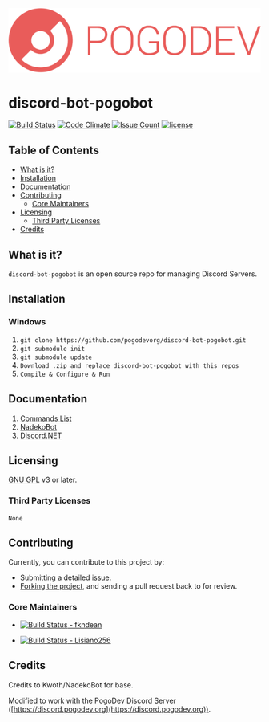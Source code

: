 [![POGODEV](https://github.com/pogodevorg/assets/blob/master/public/img/logo-github.png?raw=true)](https://pogodev.org)

# discord-bot-pogobot
[![Build Status](https://travis-ci.org/pogodevorg/discord-bot-pogobot.svg?branch=master)](https://travis-ci.org/pogodevorg/discord-bot-pogobot) [![Code Climate](https://codeclimate.com/github/pogodevorg/discord-bot-pogobot/badges/gpa.svg)](https://codeclimate.com/github/pogodevorg/discord-bot-pogobot) [![Issue Count](https://codeclimate.com/github/pogodevorg/discord-bot-pogobot/badges/issue_count.svg)](https://codeclimate.com/github/pogodevorg/discord-bot-pogobot) [![license](https://img.shields.io/github/license/pogodevorg/discord-bot-pogobot.svg?maxAge=2592000?style=flat-square)](https://github.com/pogodevorg/discord-bot-pogobot/blob/master/LICENSE)

## Table of Contents
* [What is it?](#what-is-it)
* [Installation](#installation)
* [Documentation](#documentation)
* [Contributing](#contributing)
  * [Core Maintainers](#core-maintainers)
* [Licensing](#licensing)
  * [Third Party Licenses](#third-party-licenses)
* [Credits](#credits)

## What is it?
`discord-bot-pogobot` is an open source repo for managing Discord Servers.

## Installation
### Windows
1. `git clone https://github.com/pogodevorg/discord-bot-pogobot.git`
2. `git submodule init`
3. `git submodule update`
4. `Download .zip and replace discord-bot-pogobot with this repos`
5. `Compile & Configure & Run`

## Documentation
1. [Commands List](https://github.com/pogodevorg/discord-bot-pogobot/blob/master/docs/Command%20List.md)
2. [NadekoBot](http://nadekobot.readthedocs.io/en/latest/)
3. [Discord.NET](http://rtd.discord.foxbot.me/en/legacy/)

## Licensing
[GNU GPL](https://github.com/pogodevorg/discord-bot-pogobot/blob/master/LICENSE) v3 or later.

### Third Party Licenses
    None

## Contributing
Currently, you can contribute to this project by:
* Submitting a detailed [issue](https://github.com/pogodevorg/discord-bot-pogobot/issues/new).
* [Forking the project](https://github.com/pogodevorg/discord-bot-pogobot/fork), and sending a pull request back to for review.

### Core Maintainers

* [![Build Status](https://github.com/fkndean.png?size=36) - fkndean](https://github.com/fkndean)

* [![Build Status](https://github.com/Lisiano256.png?size=36) - Lisiano256](https://github.com/Lisiano256)

## Credits

Credits to Kwoth/NadekoBot for base.

Modified to work with the PogoDev Discord Server ([https://discord.pogodev.org](https://discord.pogodev.org)).
